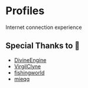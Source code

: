 # Profiles
Internet connection experience 

## Special Thanks to 👾

- [DivineEngine](https://github.com/DivineEngine/)
- [VirgilClyne](https://github.com/VirgilClyne)
- [fishingworld](https://github.com/fishingworld)
- [mieqq](https://github.com/mieqq)
